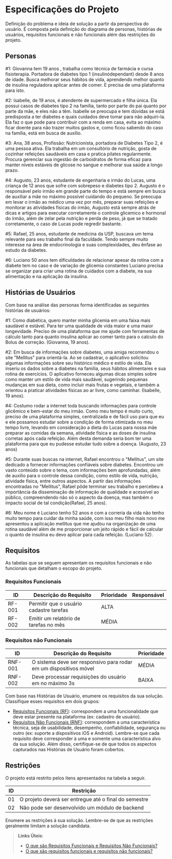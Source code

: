 # Especificações do Projeto

Definição do problema e ideia de solução a partir da perspectiva do usuário. É composta pela definição do  diagrama de personas, histórias de usuários, requisitos funcionais e não funcionais além das restrições do projeto.


## Personas

#1: Giovanna tem 19 anos , trabalha como técnica de farmácia e cursa fisioterapia. Portadora de diabetes tipo 1 (insulinódependant) desde 8 anos de idade. Busca melhorar seus hábitos de vida, aprendendo melhor quanto de insulina reguladora aplicar antes de comer. E precisa de uma plataforma para isto.

#2: Isabelle, de 19 anos, é atendente de supermercado e filha única. Ela possui casos de diabetes tipo 2 na família, tanto por parte do pai quanto por parte da mãe, e eles não a têm. Isabelle se preocupa e tem dúvidas se está predisposta a ter diabetes e quais cuidados deve tomar para não adquiri-la. Ela faz o que pode para contribuir com a renda em casa, evita ao máximo ficar doente para não trazer muitos gastos e, como ficou sabendo do caso na família, está em busca de auxílio.

#3: Ana, 38 anos, Profissão: Nutricionista, portadora de Diabetes Tipo 2, é uma pessoa ativa. Ela trabalha em um consultório de nutrição, gosta de cozinhar refeições saudáveis em casa e pratica pilates regularmente. Procura gerenciar sua ingestão de carboidratos de forma eficaz para manter níveis estáveis de glicose no sangue e melhorar sua saúde a longo prazo.

#4: Augusto, 23 anos, estudante de engenharia e irmão do Lucas, uma criança de 12 anos que sofre com sobrepeso e diabetes tipo 2. Augusto é o responsável pelo irmão em grande parte do tempo e está sempre em busca de auxiliar a mãe no máximo possível cuidando do pequeno. Se preocupa em levar o irmão ao médico uma vez por mês, preparar suas refeições e monitorar as atividades físicas do irmão, Augusto está sempre atrás de dicas e artigos para executar corretamente o controle glicemico e hormonal do irmão, além de zelar pela nutrição e perda de peso, já que se tratado corretamente, o caso de Lucas pode regredir bastante.

#5: Rafael, 25 anos, estudante de medicina da USP, buscava um tema relevante para seu trabalho final da faculdade. Tendo sempre muito interesse na área de endocrinologia e suas complexidades, deu ênfase ao estudo da diabetes. 

#6: Luciano 50 anos tem dificuldades de relacionar apesar da rotina com a diabete tem no caso e de variação de glicemia constantes Luciano precisa se organizar para criar uma rotina de cuidados com a diabete, na sua alimentação e na aplicação da insulina.



## Histórias de Usuários

Com base na análise das personas forma identificadas as seguintes histórias de usuários:

#1: Como diabética, quero manter minha glicemia em uma faixa mais saudável e estável. Para ter uma qualidade de vida maior e uma maior longevidade. Preciso de uma plataforma que me ajude com ferramentas de  cálculo  tanto para quanto insulina aplicar ao comer tanto para o  calculo do Bolus de correção. (Giovanna, 19 anos).

#2: Em busca de informações sobre diabetes, uma amiga recomendou o site "Mellitus" para orientá-la. Ao se cadastrar, o aplicativo solicitou algumas informações sobre seu histórico médico e estilo de vida. Ela inseriu os dados sobre a diabetes na família, seus hábitos alimentares e sua rotina de exercícios. O aplicativo forneceu algumas dicas simples sobre como manter um estilo de vida mais saudável, sugerindo pequenas mudanças em sua dieta, como incluir mais frutas e vegetais, e também a orientou a praticar atividades físicas ao ar livre, como caminhar. (Isabelle, 19 anos).

#4: Costumo rodar a internet toda buscando informações para controle glicêmico e bem-estar do meu irmão. Como meu tempo é muito curto, preciso de uma plataforma simples, centralizada e de fácil uso para que eu e ele possamos estudar sobre a condição de forma otimizada no meu tempo livre, levando em consideração a dieta do Lucas para nossa mãe preparar as comidas da semana, atividade física e as doses de insulina corretas após cada refeição. Além desta demanda seria bom ter uma plataforma para que eu pudesse estudar tudo sobre a doença. (Augusto, 23 anos)

#5: Durante suas buscas na internet, Rafael encontrou o "Mellitus", um site dedicado a fornecer informações confiáveis sobre diabetes. Encontrou um vasto conteúdo sobre o tema, com informações bem aprofundadas, além de auxílio para o controle dessa condição, como estilo de vida, nutrição, atividade física, entre outros aspectos. 
A partir das informações encontradas no "Mellitus", Rafael pôde terminar seu trabalho e percebeu a importância da disseminação de informação de qualidade e acessível ao público, compreendendo não só o aspecto da doença, mas também o impacto social de tal condição(Rafael, 25 anos).

#6: Meu nome é Luciano tenho 52  anos e com a correria da vida não tenho muito tempo para cuidar da minha saúde, com isso meu filho mais novo me apresentou a aplicação mellitus   que me ajudou na organização de uma rotina saudável além de me proporcionar um jeito rápido e fácil de calcular o quanto de insulina eu devo aplicar para cada refeição. (Luciano 52).

## Requisitos

As tabelas que se seguem apresentam os requisitos funcionais e não funcionais que detalham o escopo do projeto.

### Requisitos Funcionais

|ID    | Descrição do Requisito  | Prioridade | Responsável |
|------|-----------------------------------------|----| ----|
|RF-001| Permitir que o usuário cadastre tarefas | ALTA |  |
|RF-002| Emitir um relatório de tarefas no mês   | MÉDIA | |


### Requisitos não Funcionais

|ID     | Descrição do Requisito  |Prioridade |
|-------|-------------------------|----|
|RNF-001| O sistema deve ser responsivo para rodar em um dispositivos móvel | MÉDIA | 
|RNF-002| Deve processar requisições do usuário em no máximo 3s |  BAIXA | 

Com base nas Histórias de Usuário, enumere os requisitos da sua solução. Classifique esses requisitos em dois grupos:

- [Requisitos Funcionais
 (RF)](https://pt.wikipedia.org/wiki/Requisito_funcional):
 correspondem a uma funcionalidade que deve estar presente na
  plataforma (ex: cadastro de usuário).
- [Requisitos Não Funcionais
  (RNF)](https://pt.wikipedia.org/wiki/Requisito_n%C3%A3o_funcional):
  correspondem a uma característica técnica, seja de usabilidade,
  desempenho, confiabilidade, segurança ou outro (ex: suporte a
  dispositivos iOS e Android).
Lembre-se que cada requisito deve corresponder à uma e somente uma
característica alvo da sua solução. Além disso, certifique-se de que
todos os aspectos capturados nas Histórias de Usuário foram cobertos.

## Restrições

O projeto está restrito pelos itens apresentados na tabela a seguir.

|ID| Restrição                                             |
|--|-------------------------------------------------------|
|01| O projeto deverá ser entregue até o final do semestre |
|02| Não pode ser desenvolvido um módulo de backend        |


Enumere as restrições à sua solução. Lembre-se de que as restrições geralmente limitam a solução candidata.

> **Links Úteis**:
> - [O que são Requisitos Funcionais e Requisitos Não Funcionais?](https://codificar.com.br/requisitos-funcionais-nao-funcionais/)
> - [O que são requisitos funcionais e requisitos não funcionais?](https://analisederequisitos.com.br/requisitos-funcionais-e-requisitos-nao-funcionais-o-que-sao/)
